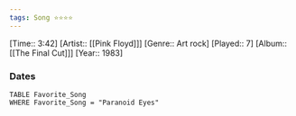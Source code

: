 ```yaml
---
tags: Song ⭐⭐⭐⭐ 
---
```

[Time:: 3:42]
[Artist:: [[Pink Floyd]]]
[Genre:: Art rock]
[Played:: 7]
[Album:: [[The Final Cut]]]
[Year:: 1983]
### Dates
````dataview
TABLE Favorite_Song
WHERE Favorite_Song = "Paranoid Eyes"
````